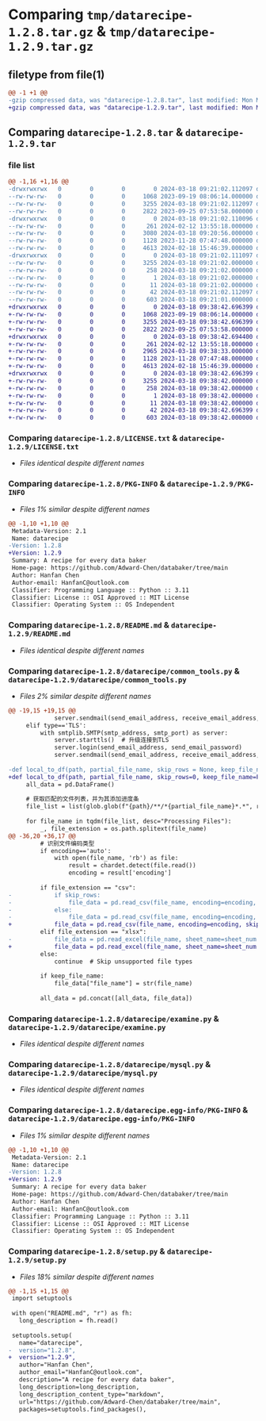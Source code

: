 # Comparing `tmp/datarecipe-1.2.8.tar.gz` & `tmp/datarecipe-1.2.9.tar.gz`

## filetype from file(1)

```diff
@@ -1 +1 @@
-gzip compressed data, was "datarecipe-1.2.8.tar", last modified: Mon Mar 18 09:21:02 2024, max compression
+gzip compressed data, was "datarecipe-1.2.9.tar", last modified: Mon Mar 18 09:38:42 2024, max compression
```

## Comparing `datarecipe-1.2.8.tar` & `datarecipe-1.2.9.tar`

### file list

```diff
@@ -1,16 +1,16 @@
-drwxrwxrwx   0        0        0        0 2024-03-18 09:21:02.112097 datarecipe-1.2.8/
--rw-rw-rw-   0        0        0     1068 2023-09-19 08:06:14.000000 datarecipe-1.2.8/LICENSE.txt
--rw-rw-rw-   0        0        0     3255 2024-03-18 09:21:02.112097 datarecipe-1.2.8/PKG-INFO
--rw-rw-rw-   0        0        0     2822 2023-09-25 07:53:58.000000 datarecipe-1.2.8/README.md
-drwxrwxrwx   0        0        0        0 2024-03-18 09:21:02.110096 datarecipe-1.2.8/datarecipe/
--rw-rw-rw-   0        0        0      261 2024-02-12 13:55:18.000000 datarecipe-1.2.8/datarecipe/__init__.py
--rw-rw-rw-   0        0        0     3080 2024-03-18 09:20:56.000000 datarecipe-1.2.8/datarecipe/common_tools.py
--rw-rw-rw-   0        0        0     1128 2023-11-28 07:47:48.000000 datarecipe-1.2.8/datarecipe/examine.py
--rw-rw-rw-   0        0        0     4613 2024-02-18 15:46:39.000000 datarecipe-1.2.8/datarecipe/mysql.py
-drwxrwxrwx   0        0        0        0 2024-03-18 09:21:02.111097 datarecipe-1.2.8/datarecipe.egg-info/
--rw-rw-rw-   0        0        0     3255 2024-03-18 09:21:02.000000 datarecipe-1.2.8/datarecipe.egg-info/PKG-INFO
--rw-rw-rw-   0        0        0      258 2024-03-18 09:21:02.000000 datarecipe-1.2.8/datarecipe.egg-info/SOURCES.txt
--rw-rw-rw-   0        0        0        1 2024-03-18 09:21:02.000000 datarecipe-1.2.8/datarecipe.egg-info/dependency_links.txt
--rw-rw-rw-   0        0        0       11 2024-03-18 09:21:02.000000 datarecipe-1.2.8/datarecipe.egg-info/top_level.txt
--rw-rw-rw-   0        0        0       42 2024-03-18 09:21:02.112097 datarecipe-1.2.8/setup.cfg
--rw-rw-rw-   0        0        0      603 2024-03-18 09:21:01.000000 datarecipe-1.2.8/setup.py
+drwxrwxrwx   0        0        0        0 2024-03-18 09:38:42.696399 datarecipe-1.2.9/
+-rw-rw-rw-   0        0        0     1068 2023-09-19 08:06:14.000000 datarecipe-1.2.9/LICENSE.txt
+-rw-rw-rw-   0        0        0     3255 2024-03-18 09:38:42.696399 datarecipe-1.2.9/PKG-INFO
+-rw-rw-rw-   0        0        0     2822 2023-09-25 07:53:58.000000 datarecipe-1.2.9/README.md
+drwxrwxrwx   0        0        0        0 2024-03-18 09:38:42.694400 datarecipe-1.2.9/datarecipe/
+-rw-rw-rw-   0        0        0      261 2024-02-12 13:55:18.000000 datarecipe-1.2.9/datarecipe/__init__.py
+-rw-rw-rw-   0        0        0     2965 2024-03-18 09:38:33.000000 datarecipe-1.2.9/datarecipe/common_tools.py
+-rw-rw-rw-   0        0        0     1128 2023-11-28 07:47:48.000000 datarecipe-1.2.9/datarecipe/examine.py
+-rw-rw-rw-   0        0        0     4613 2024-02-18 15:46:39.000000 datarecipe-1.2.9/datarecipe/mysql.py
+drwxrwxrwx   0        0        0        0 2024-03-18 09:38:42.696399 datarecipe-1.2.9/datarecipe.egg-info/
+-rw-rw-rw-   0        0        0     3255 2024-03-18 09:38:42.000000 datarecipe-1.2.9/datarecipe.egg-info/PKG-INFO
+-rw-rw-rw-   0        0        0      258 2024-03-18 09:38:42.000000 datarecipe-1.2.9/datarecipe.egg-info/SOURCES.txt
+-rw-rw-rw-   0        0        0        1 2024-03-18 09:38:42.000000 datarecipe-1.2.9/datarecipe.egg-info/dependency_links.txt
+-rw-rw-rw-   0        0        0       11 2024-03-18 09:38:42.000000 datarecipe-1.2.9/datarecipe.egg-info/top_level.txt
+-rw-rw-rw-   0        0        0       42 2024-03-18 09:38:42.696399 datarecipe-1.2.9/setup.cfg
+-rw-rw-rw-   0        0        0      603 2024-03-18 09:38:42.000000 datarecipe-1.2.9/setup.py
```

### Comparing `datarecipe-1.2.8/LICENSE.txt` & `datarecipe-1.2.9/LICENSE.txt`

 * *Files identical despite different names*

### Comparing `datarecipe-1.2.8/PKG-INFO` & `datarecipe-1.2.9/PKG-INFO`

 * *Files 1% similar despite different names*

```diff
@@ -1,10 +1,10 @@
 Metadata-Version: 2.1
 Name: datarecipe
-Version: 1.2.8
+Version: 1.2.9
 Summary: A recipe for every data baker
 Home-page: https://github.com/Adward-Chen/databaker/tree/main
 Author: Hanfan Chen
 Author-email: HanfanC@outlook.com
 Classifier: Programming Language :: Python :: 3.11
 Classifier: License :: OSI Approved :: MIT License
 Classifier: Operating System :: OS Independent
```

### Comparing `datarecipe-1.2.8/README.md` & `datarecipe-1.2.9/README.md`

 * *Files identical despite different names*

### Comparing `datarecipe-1.2.8/datarecipe/common_tools.py` & `datarecipe-1.2.9/datarecipe/common_tools.py`

 * *Files 2% similar despite different names*

```diff
@@ -19,15 +19,15 @@
             server.sendmail(send_email_address, receive_email_address, msg.as_string())
     elif type=='TLS':
         with smtplib.SMTP(smtp_address, smtp_port) as server:
             server.starttls()  # 升级连接到TLS
             server.login(send_email_address, send_email_password)
             server.sendmail(send_email_address, receive_email_address, msg.as_string())
 
-def local_to_df(path, partial_file_name, skip_rows = None, keep_file_name=False, sheet_num=1, encoding='auto', sep=','):
+def local_to_df(path, partial_file_name, skip_rows=0, keep_file_name=False, sheet_num=1, encoding='auto', sep=','):
     all_data = pd.DataFrame()
 
     # 获取匹配的文件列表，并为其添加进度条
     file_list = list(glob.glob(f"{path}/**/*{partial_file_name}*.*", recursive=True))
     
     for file_name in tqdm(file_list, desc="Processing Files"):
         _, file_extension = os.path.splitext(file_name)
@@ -36,20 +36,17 @@
         # 识别文件编码类型
         if encoding=='auto':
             with open(file_name, 'rb') as file:
                 result = chardet.detect(file.read())
                 encoding = result['encoding']
         
         if file_extension == "csv":
-            if skip_rows:
-                file_data = pd.read_csv(file_name, encoding=encoding, skiprows=skip_rows, sep=sep)
-            else:
-                file_data = pd.read_csv(file_name, encoding=encoding, sep=sep)
+            file_data = pd.read_csv(file_name, encoding=encoding, skiprows=skip_rows, sep=sep)
         elif file_extension == "xlsx":
-            file_data = pd.read_excel(file_name, sheet_name=sheet_num - 1)
+            file_data = pd.read_excel(file_name, sheet_name=sheet_num - 1, skiprows=skip_rows)
         else:
             continue  # Skip unsupported file types
 
         if keep_file_name:
             file_data["file_name"] = str(file_name)
 
         all_data = pd.concat([all_data, file_data])
```

### Comparing `datarecipe-1.2.8/datarecipe/examine.py` & `datarecipe-1.2.9/datarecipe/examine.py`

 * *Files identical despite different names*

### Comparing `datarecipe-1.2.8/datarecipe/mysql.py` & `datarecipe-1.2.9/datarecipe/mysql.py`

 * *Files identical despite different names*

### Comparing `datarecipe-1.2.8/datarecipe.egg-info/PKG-INFO` & `datarecipe-1.2.9/datarecipe.egg-info/PKG-INFO`

 * *Files 1% similar despite different names*

```diff
@@ -1,10 +1,10 @@
 Metadata-Version: 2.1
 Name: datarecipe
-Version: 1.2.8
+Version: 1.2.9
 Summary: A recipe for every data baker
 Home-page: https://github.com/Adward-Chen/databaker/tree/main
 Author: Hanfan Chen
 Author-email: HanfanC@outlook.com
 Classifier: Programming Language :: Python :: 3.11
 Classifier: License :: OSI Approved :: MIT License
 Classifier: Operating System :: OS Independent
```

### Comparing `datarecipe-1.2.8/setup.py` & `datarecipe-1.2.9/setup.py`

 * *Files 18% similar despite different names*

```diff
@@ -1,15 +1,15 @@
 import setuptools
 
 with open("README.md", "r") as fh:
   long_description = fh.read()
 
 setuptools.setup(
   name="datarecipe",
-  version="1.2.8",
+  version="1.2.9",
   author="Hanfan Chen",
   author_email="HanfanC@outlook.com",
   description="A recipe for every data baker",
   long_description=long_description,
   long_description_content_type="markdown",
   url="https://github.com/Adward-Chen/databaker/tree/main",
   packages=setuptools.find_packages(),
```

